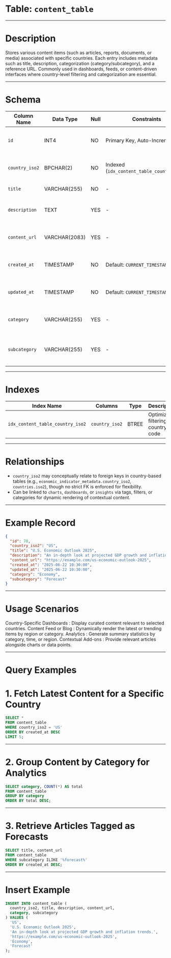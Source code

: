 # Table: `content_table`

---

# Description

Stores various content items (such as articles, reports, documents, or media) associated with specific countries. Each entry includes metadata such as title, description, categorization (category/subcategory), and a reference URL. Commonly used in dashboards, feeds, or content-driven interfaces where country-level filtering and categorization are essential.

---

# Schema

| Column Name    | Data Type     | Null | Constraints                                | Description                                       |
| -------------- | ------------- | ---- | ------------------------------------------ | ------------------------------------------------- |
| `id`           | INT4          | NO   | Primary Key, Auto-Increment                | Unique identifier for the content record          |
| `country_iso2` | BPCHAR(2)     | NO   | Indexed (`idx_content_table_country_iso2`) | ISO Alpha-2 country code (e.g., `US`, `IN`, `BR`) |
| `title`        | VARCHAR(255)  | NO   | -                                          | Title of the content                              |
| `description`  | TEXT          | YES  | -                                          | Brief summary or abstract of the content          |
| `content_url`  | VARCHAR(2083) | YES  | -                                          | Direct URL to the content resource                |
| `created_at`   | TIMESTAMP     | NO   | Default: `CURRENT_TIMESTAMP`               | Timestamp when the content was created            |
| `updated_at`   | TIMESTAMP     | NO   | Default: `CURRENT_TIMESTAMP`               | Timestamp of the last content update              |
| `category`     | VARCHAR(255)  | YES  | -                                          | Optional high-level classification of content     |
| `subcategory`  | VARCHAR(255)  | YES  | -                                          | Optional refined classification under `category`  |

---

# Indexes

| Index Name                       | Columns        | Type  | Description                         |
| -------------------------------- | -------------- | ----- | ----------------------------------- |
| `idx_content_table_country_iso2` | `country_iso2` | BTREE | Optimizes filtering by country code |

---

# Relationships

* `country_iso2` may conceptually relate to foreign keys in country-based tables (e.g., `economic_indicator_metadata.country_iso2`, `countries.iso2`), though no strict FK is enforced for flexibility.
* Can be linked to `charts`, `dashboards`, or `insights` via tags, filters, or categories for dynamic rendering of contextual content.

---

# Example Record

```json
{
  "id": 78,
  "country_iso2": "US",
  "title": "U.S. Economic Outlook 2025",
  "description": "An in-depth look at projected GDP growth and inflation trends.",
  "content_url": "https://example.com/us-economic-outlook-2025",
  "created_at": "2025-06-22 10:30:00",
  "updated_at": "2025-06-22 10:30:00",
  "category": "Economy",
  "subcategory": "Forecast"
}
```

---

# Usage Scenarios

Country-Specific Dashboards : Display curated content relevant to selected countries.
Content Feed or Blog : Dynamically render the latest or trending items by region or category.
Analytics : Generate summary statistics by category, time, or region.
Contextual Add-ons : Provide relevant articles alongside charts or data points.

---

# Query Examples

# 1. Fetch Latest Content for a Specific Country

```sql
SELECT *
FROM content_table
WHERE country_iso2 = 'US'
ORDER BY created_at DESC
LIMIT 5;
```

---

# 2. Group Content by Category for Analytics

```sql
SELECT category, COUNT(*) AS total
FROM content_table
GROUP BY category
ORDER BY total DESC;
```

---

# 3. Retrieve Articles Tagged as Forecasts

```sql
SELECT title, content_url
FROM content_table
WHERE subcategory ILIKE '%forecast%'
ORDER BY created_at DESC;
```

---

# Insert Example

```sql
INSERT INTO content_table (
  country_iso2, title, description, content_url,
  category, subcategory
) VALUES (
  'US',
  'U.S. Economic Outlook 2025',
  'An in-depth look at projected GDP growth and inflation trends.',
  'https://example.com/us-economic-outlook-2025',
  'Economy',
  'Forecast'
);
```